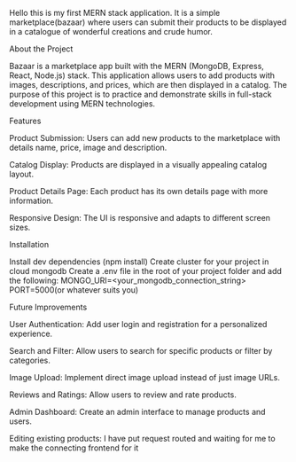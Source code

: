 Hello this is my first MERN stack application. It is a simple marketplace(bazaar) where users can submit their products to be displayed in a catalogue of wonderful creations and crude humor.

About the Project

Bazaar is a marketplace app built with the MERN (MongoDB, Express, React, Node.js) stack. This application allows users to add products with images, descriptions, and prices, which are then displayed in a catalog. The purpose of this project is to practice and demonstrate skills in full-stack development using MERN technologies.

Features

Product Submission: Users can add new products to the marketplace with details name, price, image and description.

Catalog Display: Products are displayed in a visually appealing catalog layout.

Product Details Page: Each product has its own details page with more information.

Responsive Design: The UI is responsive and adapts to different screen sizes.

Installation

Install dev dependencies (npm install) 
Create cluster for your project in cloud mongodb
Create a .env file in the root of your project folder and add the following:
MONGO_URI=<your_mongodb_connection_string>
PORT=5000(or whatever suits you)

Future Improvements

User Authentication: Add user login and registration for a personalized experience.

Search and Filter: Allow users to search for specific products or filter by categories.

Image Upload: Implement direct image upload instead of just image URLs.

Reviews and Ratings: Allow users to review and rate products.

Admin Dashboard: Create an admin interface to manage products and users.

Editing existing products: I have put request routed and waiting for me to make the connecting frontend for it 
